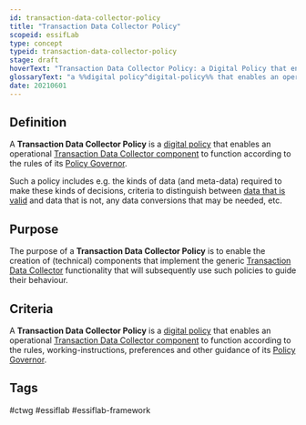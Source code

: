 ```yaml
---
id: transaction-data-collector-policy
title: "Transaction Data Collector Policy"
scopeid: essifLab
type: concept
typeid: transaction-data-collector-policy
stage: draft
hoverText: "Transaction Data Collector Policy: a Digital Policy that enables an operational Transaction Data Collector component to function according to the rules of its Policy Governor."
glossaryText: "a %%digital policy^digital-policy%% that enables an operational %%transaction data collector^transaction-data-collector%% component to function according to the rules of its %%policy governor^policy-governor%%."
date: 20210601
---
```


## Definition
A **Transaction Data Collector Policy** is a [digital policy](digital-policy) that enables an operational [Transaction Data Collector component](transaction-data-collector) to function according to the rules of its [Policy Governor](policy-governor).

Such a policy includes e.g. the kinds of data (and meta-data) required to make these kinds of decisions, criteria to distinguish between [data that is valid](validated-data) and data that is not, any data conversions that may be needed, etc.

## Purpose
The purpose of a **Transaction Data Collector Policy** is to enable the creation of (technical) components that implement the generic [Transaction Data Collector](transaction-data-collector) functionality that will subsequently use such policies to guide their behaviour.

## Criteria
A **Transaction Data Collector Policy** is a [digital policy](digital-policy) that enables an operational [Transaction Data Collector component](transaction-data-collector) to function according to the rules, working-instructions, preferences and other guidance of its [Policy Governor](policy-governor).

## Tags
#ctwg #essiflab #essiflab-framework